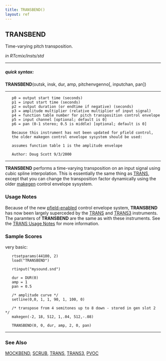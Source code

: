 ```yaml
---
title: TRANSBEND()
layout: ref
---
```


## TRANSBEND

Time-varying pitch transposition.

*in RTcmix/insts/std*  
  

-----

##### quick syntax:

**TRANSBEND**(outsk, insk, dur, amp, pitchenvgenno\[, inputchan, pan\])

-----

  

``` 
   p0 = output start time (seconds)
   p1 = input start time (seconds)
   p2 = output duration (or endtime if negative) (seconds)
   p3 = amplitude multiplier (relative multiplier of input signal)
   p4 = function table number for pitch transposition control envelope
   p5 = input channel [optional; default is 0]
   p6 = pan (0-1 stereo; 0.5 is middle) [optional; default is 0]

   Because this instrument has not been updated for pfield control,
   the older makegen control envelope sysystem should be used:

   assumes function table 1 is the amplitude envelope

   Author: Doug Scott 9/3/2000
```

  

-----

  
**TRANSBEND** performs a time-varying transposition on an input signal
using cubic spline interpolation. This is essentially the same thing as
[TRANS](TRANS.html), except that you can change the transposition factor
dynamically using the older [makegen](../scorefile/makegen.html) control
envelope sysystem.

### Usage Notes

Because of the new [pfield-enabled](pfield-enabled-2.html) control
envelope system, **TRANSBEND** has now been largely superceded by the
[TRANS](TRANS.html) and [TRANS3](TRANS3.html) instruments. The paramters
of **TRANSBEND** are the same as with these instruments. See the [TRANS
Usage Notes](TRANS.html#usage_notes) for more information.

### Sample Scores

very basic:

``` 
   rtsetparams(44100, 2)
   load("TRANSBEND")
   
   rtinput("mysound.snd")
   
   dur = DUR(0)
   amp = 1
   pan = 0.5
   
   /* amplitude curve */
   setline(0,0, 1, 1, 90, 1, 100, 0)
   
   /* transpose from 4 semitones up to 8 down - stored in gen slot 2 */
   makegen(-2, 18, 512, 1,.04, 512,-.08)
   
   TRANSBEND(0, 0, dur, amp, 2, 0, pan)
```

  

-----

### See Also

[MOCKBEND](MOCKBEND.html), [SCRUB](SCRUB.html), [TRANS](TRANS.html),
[TRANS3](TRANS3.html), [PVOC](PVOC.html)
